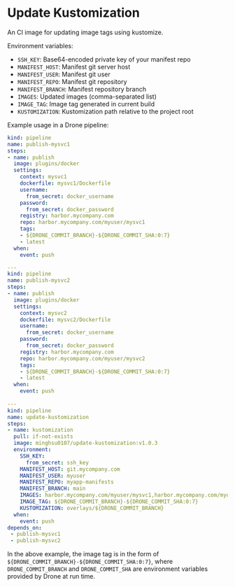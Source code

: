 # Update Kustomization
An CI image for updating image tags using kustomize.

Environment variables:
- `SSH_KEY`: Base64-encoded private key of your manifest repo
- `MANIFEST_HOST`: Manifest git server host
- `MANIFEST_USER`: Manifest git user
- `MANIFEST_REPO`: Manifest git repository
- `MANIFEST_BRANCH`: Manifest repository branch
- `IMAGES`: Updated images (comma-separated list)
- `IMAGE_TAG`: Image tag generated in current build
- `KUSTOMIZATION`: Kustomization path relative to the project root

Example usage in a Drone pipeline:
```yaml
kind: pipeline
name: publish-mysvc1
steps:
- name: publish
  image: plugins/docker
  settings:
    context: mysvc1
    dockerfile: mysvc1/Dockerfile
    username:
      from_secret: docker_username
    password:
      from_secret: docker_password
    registry: harbor.mycompany.com
    repo: harbor.mycompany.com/myuser/mysvc1
    tags:
    - ${DRONE_COMMIT_BRANCH}-${DRONE_COMMIT_SHA:0:7}
    - latest
  when:
    event: push

---
kind: pipeline
name: publish-mysvc2
steps:
- name: publish
  image: plugins/docker
  settings:
    context: mysvc2
    dockerfile: mysvc2/Dockerfile
    username:
      from_secret: docker_username
    password:
      from_secret: docker_password
    registry: harbor.mycompany.com
    repo: harbor.mycompany.com/myuser/mysvc2
    tags:
    - ${DRONE_COMMIT_BRANCH}-${DRONE_COMMIT_SHA:0:7}
    - latest
  when:
    event: push
    
---
kind: pipeline
name: update-kustomization
steps:
- name: kustomization
  pull: if-not-exists
  image: minghsu0107/update-kustomization:v1.0.3
  environment:
    SSH_KEY:
      from_secret: ssh_key
    MANIFEST_HOST: git.mycompany.com
    MANIFEST_USER: myuser
    MANIFEST_REPO: myapp-manifests
    MANIFEST_BRANCH: main
    IMAGES: harbor.mycompany.com/myuser/mysvc1,harbor.mycompany.com/myuser/mysvc2
    IMAGE_TAG: ${DRONE_COMMIT_BRANCH}-${DRONE_COMMIT_SHA:0:7}
    KUSTOMIZATION: overlays/${DRONE_COMMIT_BRANCH}
  when:
    event: push
depends_on:
 - publish-mysvc1
 - publish-mysvc2
```
In the above example, the image tag is in the form of `${DRONE_COMMIT_BRANCH}-${DRONE_COMMIT_SHA:0:7}`, where `DRONE_COMMIT_BRANCH` and `DRONE_COMMIT_SHA` are environment variables provided by Drone at run time. 
